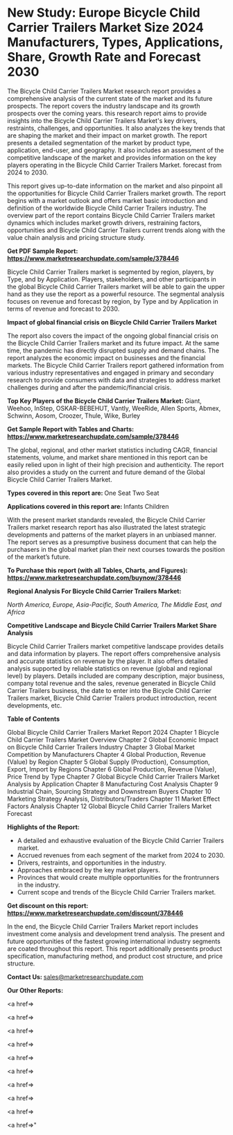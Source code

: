 # New Study: Europe Bicycle Child Carrier Trailers Market Size 2024 Manufacturers, Types, Applications, Share, Growth Rate and Forecast 2030

The Bicycle Child Carrier Trailers Market research report provides a comprehensive analysis of the current state of the market and its future prospects. The report covers the industry landscape and its growth prospects over the coming years. this research report aims to provide insights into the Bicycle Child Carrier Trailers Market's key drivers, restraints, challenges, and opportunities. It also analyzes the key trends that are shaping the market and their impact on market growth. The report presents a detailed segmentation of the market by product type, application, end-user, and geography. It also includes an assessment of the competitive landscape of the market and provides information on the key players operating in the Bicycle Child Carrier Trailers Market. forecast from 2024 to 2030.

This report gives up-to-date information on the market and also pinpoint all the opportunities for Bicycle Child Carrier Trailers market growth. The report begins with a market outlook and offers market basic introduction and definition of the worldwide Bicycle Child Carrier Trailers industry. The overview part of the report contains Bicycle Child Carrier Trailers market dynamics which includes market growth drivers, restraining factors, opportunities and Bicycle Child Carrier Trailers current trends along with the value chain analysis and pricing structure study.

<strong><b>Get PDF Sample Report: <a href=https://www.marketresearchupdate.com/sample/378446>https://www.marketresearchupdate.com/sample/378446</a></b></strong>

Bicycle Child Carrier Trailers market is segmented by region, players, by Type, and by Application. Players, stakeholders, and other participants in the global Bicycle Child Carrier Trailers market will be able to gain the upper hand as they use the report as a powerful resource. The segmental analysis focuses on revenue and forecast by region, by Type and by Application in terms of revenue and forecast to 2030.

<strong><b>Impact of global financial crisis on Bicycle Child Carrier Trailers Market</b></strong>

The report also covers the impact of the ongoing global financial crisis on the Bicycle Child Carrier Trailers market and its future impact. At the same time, the pandemic has directly disrupted supply and demand chains. The report analyzes the economic impact on businesses and the financial markets. The Bicycle Child Carrier Trailers report gathered information from various industry representatives and engaged in primary and secondary research to provide consumers with data and strategies to address market challenges during and after the pandemic/financial crisis.

<strong><b>Top Key Players of the Bicycle Child Carrier Trailers Market:
</b></strong>Giant, Weehoo, InStep, OSKAR-BEBEHUT, Vantly, WeeRide, Allen Sports, Abmex, Schwinn, Aosom, Croozer, Thule, Wike, Burley<strong><b>
</b></strong>

<strong><b>Get Sample Report with Tables and Charts: <a href=https://www.marketresearchupdate.com/sample/378446>https://www.marketresearchupdate.com/sample/378446</a></b></strong>

The global, regional, and other market statistics including CAGR, financial statements, volume, and market share mentioned in this report can be easily relied upon in light of their high precision and authenticity. The report also provides a study on the current and future demand of the Global Bicycle Child Carrier Trailers Market.

<strong><b>Types covered in this report are:
</b></strong>One Seat
Two Seat<strong><b>
</b></strong>

<strong><b>Applications covered in this report are:
</b></strong>Infants
Children<strong><b>
</b></strong>

With the present market standards revealed, the Bicycle Child Carrier Trailers market research report has also illustrated the latest strategic developments and patterns of the market players in an unbiased manner. The report serves as a presumptive business document that can help the purchasers in the global market plan their next courses towards the position of the market’s future.

<strong><b>To Purchase this report (with all Tables, Charts, and Figures): <a href=https://www.marketresearchupdate.com/buynow/378446>https://www.marketresearchupdate.com/buynow/378446</a></b></strong>

<strong><b>Regional Analysis For Bicycle Child Carrier Trailers Market:</b></strong>

<em><i>North America, Europe, Asia-Pacific, South America, The Middle East, and Africa</i></em>

<strong><b>Competitive Landscape and Bicycle Child Carrier Trailers Market Share Analysis</b></strong>

Bicycle Child Carrier Trailers market competitive landscape provides details and data information by players. The report offers comprehensive analysis and accurate statistics on revenue by the player. It also offers detailed analysis supported by reliable statistics on revenue (global and regional level) by players. Details included are company description, major business, company total revenue and the sales, revenue generated in Bicycle Child Carrier Trailers business, the date to enter into the Bicycle Child Carrier Trailers market, Bicycle Child Carrier Trailers product introduction, recent developments, etc.

<strong><b>Table of Contents</b></strong>

Global Bicycle Child Carrier Trailers Market Report 2024
Chapter 1 Bicycle Child Carrier Trailers Market Overview
Chapter 2 Global Economic Impact on Bicycle Child Carrier Trailers Industry
Chapter 3 Global Market Competition by Manufacturers
Chapter 4 Global Production, Revenue (Value) by Region
Chapter 5 Global Supply (Production), Consumption, Export, Import by Regions
Chapter 6 Global Production, Revenue (Value), Price Trend by Type
Chapter 7 Global Bicycle Child Carrier Trailers Market Analysis by Application
Chapter 8 Manufacturing Cost Analysis
Chapter 9 Industrial Chain, Sourcing Strategy and Downstream Buyers
Chapter 10 Marketing Strategy Analysis, Distributors/Traders
Chapter 11 Market Effect Factors Analysis
Chapter 12 Global Bicycle Child Carrier Trailers Market Forecast

<strong><b>Highlights of the Report:</b></strong>

- A detailed and exhaustive evaluation of the Bicycle Child Carrier Trailers market.
- Accrued revenues from each segment of the market from 2024 to 2030.
- Drivers, restraints, and opportunities in the industry.
- Approaches embraced by the key market players.
- Provinces that would create multiple opportunities for the frontrunners in the industry.
- Current scope and trends of the Bicycle Child Carrier Trailers market.

<strong><b>Get discount on this report: <a href=https://www.marketresearchupdate.com/discount/378446>https://www.marketresearchupdate.com/discount/378446</a></b></strong>

In the end, the Bicycle Child Carrier Trailers Market report includes investment come analysis and development trend analysis. The present and future opportunities of the fastest growing international industry segments are coated throughout this report. This report additionally presents product specification, manufacturing method, and product cost structure, and price structure.

<strong><b>Contact Us:
</b></strong>sales@marketresearchupdate.com

<strong>Our Other Reports:</strong>

<a href=></a>

<a href=></a>

<a href=></a>

<a href=></a>

<a href=></a>

<a href=></a>

<a href=></a>

<a href=></a>

<a href=></a>

<a href=></a>"
